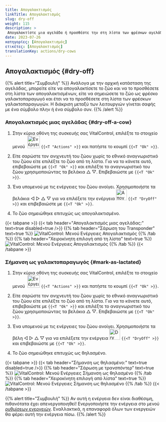 ```yaml
---
title: Απογαλακτισμός
linkTitle: Απογαλακτισμός
slug: dry-off
weight: 115
description: >
 Απογαλακτίστε μια αγελάδα ή προσθέστε την στη λίστα των φρέσκων αγελάδων
date: 2023-07-26
κατηγορίες: [Απογαλακτισμός]
ετικέτες: [Απογαλακτισμός]
translationKey: actions/dry-cows
---
```


## Απογαλακτισμός {#dry-off}

{{% alert title="Συμβουλή" %}}
Ανάλογα με την αρχική κατάσταση της αγελάδας, μπορείτε είτε να απογαλακτίσετε το ζώο και να το προσθέσετε στη λίστα των απογαλακτισμένων, είτε να σημειώσετε το ζώο ως φρέσκο γαλακτοπαραγωγό και έτσι να το προσθέσετε στη λίστα των φρέσκων γαλακτοπαραγωγών. Η διάκριση μεταξύ των λειτουργιών γίνεται σαφής με ένα σύμβολο πλην ή ένα σύμβολο συν.
{{% /alert %}}

### Απογαλακτισμός μιας αγελάδας {#dry-off-a-cow}

1. Στην κύρια οθόνη της συσκευής σας VitalControl, επιλέξτε το στοιχείο μενού &nbsp;<img src="/icons/actions.svg" width="40" align="bottom" alt="Ενέργειες" /> `{{<T "Actions" >}}` και πατήστε το κουμπί `{{<T "Ok" >}}`.

2. Είτε σαρώστε τον ανιχνευτή του ζώου χωρίς το εθνικό αναγνωριστικό του ζώου είτε επιλέξτε το ζώο από τη λίστα. Για να το κάνετε αυτό, επιβεβαιώστε με `{{<T "Ok" >}}` και επιλέξτε το αναγνωριστικό του ζώου χρησιμοποιώντας τα βελάκια △ ▽. Επιβεβαιώστε με `{{<T "Ok" >}}`.

3. Ένα υπομενού με τις ενέργειες του ζώου ανοίγει. Χρησιμοποιήστε τα βελάκια ◁ ▷ △ ▽ για να επιλέξετε την ενέργεια <img src="/icons/actions/dryoff-plus.svg" width="35" align="bottom" alt="Απογαλακτισμός" /> `{{<T "DryOff" >}}` και επιβεβαιώστε με `{{<T "Ok" >}}`.

4. Το ζώο σημειώθηκε επιτυχώς ως απογαλακτισμένο.

{{< tabpane >}}
{{< tab header="Απογαλακτισμός μιας αγελάδας:" text=true disabled=true />}}
{{% tab header="Σάρωση του Transponder" text=true %}}
![VitalControl: Μενού Ενέργειες Απογαλακτισμός](../images/dryoff-scan.png "Απογαλακτισμός μιας αγελάδας")
{{% /tab %}}
{{% tab header="Χειροκίνητη επιλογή από τη λίστα" text=true %}}
![VitalControl: Μενού Ενέργειες Απογαλακτισμός](../images/dryoff.png "Απογαλακτισμός μιας αγελάδας")
{{% /tab %}}
{{< /tabpane >}}

### Σήμανση ως γαλακτοπαραγωγός {#mark-as-lactated}

1. Στην κύρια οθόνη της συσκευής σας VitalControl, επιλέξτε το στοιχείο μενού &nbsp;<img src="/icons/actions.svg" width="40" align="bottom" alt="Ενέργειες" /> `{{<T "Actions" >}}` και πατήστε το κουμπί `{{<T "Ok" >}}`.

2. Είτε σαρώστε τον ανιχνευτή του ζώου χωρίς το εθνικό αναγνωριστικό του ζώου είτε επιλέξτε το ζώο από τη λίστα. Για να το κάνετε αυτό, επιβεβαιώστε με `{{<T "Ok" >}}` και επιλέξτε το αναγνωριστικό του ζώου χρησιμοποιώντας τα βελάκια △ ▽. Επιβεβαιώστε με `{{<T "Ok" >}}`.

3. Ένα υπομενού με τις ενέργειες του ζώου ανοίγει. Χρησιμοποιήστε τα βέλη ◁ ▷ △ ▽ για να επιλέξετε την ενέργεια <img src="/icons/actions/dryoff-minus.svg" width="35" align="bottom" alt="Dry off" /> `{{<T "DryOff" >}}` και επιβεβαιώστε με `{{<T "Ok" >}}`.

4. Το ζώο σημειώθηκε επιτυχώς ως θηλασμένο.

{{< tabpane >}}
{{< tab header="Σήμανση ως θηλασμένο:" text=true disabled=true />}}
{{% tab header="Σάρωση με τρανσπόντερ" text=true %}}
![VitalControl: Μενού Ενέργειες Σήμανση ως θηλασμένο](../images/lactated-scan.png "Σήμανση ως θηλασμένο")
{{% /tab %}}
{{% tab header="Χειροκίνητη επιλογή από λίστα" text=true %}}
![VitalControl: Μενού Ενέργειες Σήμανση ως θηλασμένο](../images/lactated.png "Σήμανση ως θηλασμένο")
{{% /tab %}}
{{< /tabpane >}}


{{% alert title="Συμβουλή" %}}
Αν αυτή η ενέργεια δεν είναι διαθέσιμη, πιθανότατα έχει απενεργοποιηθεί! Ενεργοποιήστε την ενέργεια στο μενού [ρυθμίσεων ενεργειών](../setting/). Εναλλακτικά, η επαναφορά όλων των ενεργειών θα φέρει αυτή την ενέργεια πίσω.
{{% /alert %}}
